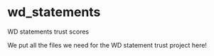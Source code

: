 # wd_statements
WD statements trust scores

We put all the files we need for the WD statement trust project here!
